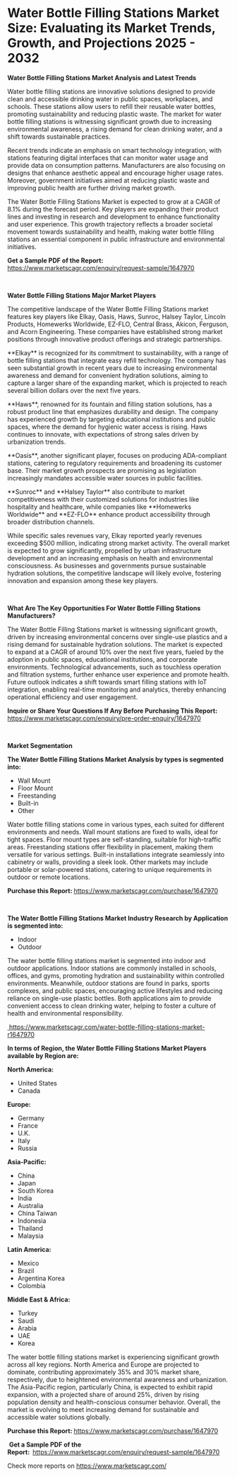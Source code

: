 <p><h1>Water Bottle Filling Stations Market Size: Evaluating its Market Trends, Growth, and Projections 2025 - 2032</h1></p><p><strong>Water Bottle Filling Stations Market Analysis and Latest Trends</strong></p>
<p><p>Water bottle filling stations are innovative solutions designed to provide clean and accessible drinking water in public spaces, workplaces, and schools. These stations allow users to refill their reusable water bottles, promoting sustainability and reducing plastic waste. The market for water bottle filling stations is witnessing significant growth due to increasing environmental awareness, a rising demand for clean drinking water, and a shift towards sustainable practices.</p><p>Recent trends indicate an emphasis on smart technology integration, with stations featuring digital interfaces that can monitor water usage and provide data on consumption patterns. Manufacturers are also focusing on designs that enhance aesthetic appeal and encourage higher usage rates. Moreover, government initiatives aimed at reducing plastic waste and improving public health are further driving market growth.</p><p>The Water Bottle Filling Stations Market is expected to grow at a CAGR of 8.1% during the forecast period. Key players are expanding their product lines and investing in research and development to enhance functionality and user experience. This growth trajectory reflects a broader societal movement towards sustainability and health, making water bottle filling stations an essential component in public infrastructure and environmental initiatives.</p></p>
<p><strong>Get a Sample PDF of the Report:&nbsp;</strong> <a href="https://www.marketscagr.com/enquiry/request-sample/1647970?utm_campaign=1998&utm_medium=2&utm_source=Github&utm_content=ia&utm_term=08022025&utm_id=water-bottle-filling-stations">https://www.marketscagr.com/enquiry/request-sample/1647970</a></p>
<p>&nbsp;</p>
<p><strong>Water Bottle Filling Stations Major Market Players</strong></p>
<p><p>The competitive landscape of the Water Bottle Filling Stations market features key players like Elkay, Oasis, Haws, Sunroc, Halsey Taylor, Lincoln Products, Homewerks Worldwide, EZ-FLO, Central Brass, Akicon, Ferguson, and Acorn Engineering. These companies have established strong market positions through innovative product offerings and strategic partnerships.</p><p>**Elkay** is recognized for its commitment to sustainability, with a range of bottle filling stations that integrate easy refill technology. The company has seen substantial growth in recent years due to increasing environmental awareness and demand for convenient hydration solutions, aiming to capture a larger share of the expanding market, which is projected to reach several billion dollars over the next five years.</p><p>**Haws**, renowned for its fountain and filling station solutions, has a robust product line that emphasizes durability and design. The company has experienced growth by targeting educational institutions and public spaces, where the demand for hygienic water access is rising. Haws continues to innovate, with expectations of strong sales driven by urbanization trends.</p><p>**Oasis**, another significant player, focuses on producing ADA-compliant stations, catering to regulatory requirements and broadening its customer base. Their market growth prospects are promising as legislation increasingly mandates accessible water sources in public facilities.</p><p>**Sunroc** and **Halsey Taylor** also contribute to market competitiveness with their customized solutions for industries like hospitality and healthcare, while companies like **Homewerks Worldwide** and **EZ-FLO** enhance product accessibility through broader distribution channels.</p><p>While specific sales revenues vary, Elkay reported yearly revenues exceeding $500 million, indicating strong market activity. The overall market is expected to grow significantly, propelled by urban infrastructure development and an increasing emphasis on health and environmental consciousness. As businesses and governments pursue sustainable hydration solutions, the competitive landscape will likely evolve, fostering innovation and expansion among these key players.</p></p>
<p>&nbsp;</p>
<p><strong>What Are The Key Opportunities For Water Bottle Filling Stations Manufacturers?</strong></p>
<p><p>The Water Bottle Filling Stations market is witnessing significant growth, driven by increasing environmental concerns over single-use plastics and a rising demand for sustainable hydration solutions. The market is expected to expand at a CAGR of around 10% over the next five years, fueled by the adoption in public spaces, educational institutions, and corporate environments. Technological advancements, such as touchless operation and filtration systems, further enhance user experience and promote health. Future outlook indicates a shift towards smart filling stations with IoT integration, enabling real-time monitoring and analytics, thereby enhancing operational efficiency and user engagement.</p></p>
<p><strong>Inquire or Share Your Questions If Any Before Purchasing This Report:</strong> <a href="https://www.marketscagr.com/enquiry/pre-order-enquiry/1647970?utm_campaign=1998&utm_medium=2&utm_source=Github&utm_content=ia&utm_term=08022025&utm_id=water-bottle-filling-stations">https://www.marketscagr.com/enquiry/pre-order-enquiry/1647970</a></p>
<p>&nbsp;</p>
<p><strong>Market Segmentation</strong></p>
<p><strong>The Water Bottle Filling Stations Market Analysis by types is segmented into:</strong></p>
<p><ul><li>Wall Mount</li><li>Floor Mount</li><li>Freestanding</li><li>Built-in</li><li>Other</li></ul></p>
<p><p>Water bottle filling stations come in various types, each suited for different environments and needs. Wall mount stations are fixed to walls, ideal for tight spaces. Floor mount types are self-standing, suitable for high-traffic areas. Freestanding stations offer flexibility in placement, making them versatile for various settings. Built-in installations integrate seamlessly into cabinetry or walls, providing a sleek look. Other markets may include portable or solar-powered stations, catering to unique requirements in outdoor or remote locations.</p></p>
<p><strong>Purchase this Report:&nbsp;</strong><a href="https://www.marketscagr.com/purchase/1647970?utm_campaign=1998&utm_medium=2&utm_source=Github&utm_content=ia&utm_term=08022025&utm_id=water-bottle-filling-stations">https://www.marketscagr.com/purchase/1647970</a></p>
<p>&nbsp;</p>
<p><strong>The Water Bottle Filling Stations Market Industry Research by Application is segmented into:</strong></p>
<p><ul><li>Indoor</li><li>Outdoor</li></ul></p>
<p><p>The water bottle filling stations market is segmented into indoor and outdoor applications. Indoor stations are commonly installed in schools, offices, and gyms, promoting hydration and sustainability within controlled environments. Meanwhile, outdoor stations are found in parks, sports complexes, and public spaces, encouraging active lifestyles and reducing reliance on single-use plastic bottles. Both applications aim to provide convenient access to clean drinking water, helping to foster a culture of health and environmental responsibility.</p></p>
<p><a href="https://www.marketscagr.com/water-bottle-filling-stations-market-r1647970?utm_campaign=1998&utm_medium=2&utm_source=Github&utm_content=ia&utm_term=08022025&utm_id=water-bottle-filling-stations">&nbsp;https://www.marketscagr.com/water-bottle-filling-stations-market-r1647970</a></p>
<p><strong>In terms of Region, the Water Bottle Filling Stations Market Players available by Region are:</strong></p>
<p>
    <p> <strong> North America: </strong>
        <ul>
            <li>United States</li>
            <li>Canada</li>
        </ul>
        </p> 
    <p> <strong> Europe: </strong>
        <ul>
            <li>Germany</li>
            <li>France</li>
            <li>U.K.</li>
            <li>Italy</li>
            <li>Russia</li>
        </ul>
        </p> 
    <p> <strong> Asia-Pacific: </strong>
        <ul>
            <li>China</li>
            <li>Japan</li>
            <li>South Korea</li>
            <li>India</li>
            <li>Australia</li>
            <li>China Taiwan</li>
            <li>Indonesia</li>
            <li>Thailand</li>
            <li>Malaysia</li>
        </ul>
        </p> 
    <p> <strong> Latin America: </strong>
        <ul>
            <li>Mexico</li>
            <li>Brazil</li>
            <li>Argentina Korea</li>
            <li>Colombia</li>
        </ul>
        </p> 
    <p> <strong> Middle East & Africa: </strong>
        <ul>
            <li>Turkey</li>
            <li>Saudi</li>
            <li>Arabia</li>
            <li>UAE</li>
            <li>Korea</li>
        </ul>
    </p>
    </p>
<p><p>The water bottle filling stations market is experiencing significant growth across all key regions. North America and Europe are projected to dominate, contributing approximately 35% and 30% market share, respectively, due to heightened environmental awareness and urbanization. The Asia-Pacific region, particularly China, is expected to exhibit rapid expansion, with a projected share of around 25%, driven by rising population density and health-conscious consumer behavior. Overall, the market is evolving to meet increasing demand for sustainable and accessible water solutions globally.</p></p>
<p><strong>Purchase this Report: </strong><a href="https://www.marketscagr.com/purchase/1647970?utm_campaign=1998&utm_medium=2&utm_source=Github&utm_content=ia&utm_term=08022025&utm_id=water-bottle-filling-stations">https://www.marketscagr.com/purchase/1647970</a></p>
<p>&nbsp;<strong>Get a Sample PDF of the Report:&nbsp;&nbsp;</strong><a href="https://www.marketscagr.com/enquiry/request-sample/1647970?utm_campaign=1998&utm_medium=2&utm_source=Github&utm_content=ia&utm_term=08022025&utm_id=water-bottle-filling-stations">https://www.marketscagr.com/enquiry/request-sample/1647970</a></p>
<p><strong></strong></p>
<p>Check more reports on <a href="https://www.marketscagr.com/?utm_campaign=1998&utm_medium=2&utm_source=Github&utm_content=ia&utm_term=08022025&utm_id=water-bottle-filling-stations">https://www.marketscagr.com/</a></p>